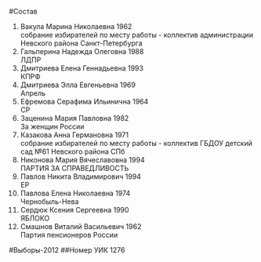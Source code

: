 #Состав
1. Вакула Марина Николаевна 1962   
    собрание избирателей по месту работы - коллектив администрации Невского района Санкт-Петербурга
2. Гальперина Надежда Олеговна 1988   
    ЛДПР
3. Дмитриева Елена Геннадьевна 1993   
    КПРФ
4. Дмитриева Элла Евгеньевна 1969   
    Апрель
5. Ефремова Серафима Ильинична 1964   
    СР
6. Заценина Мария Павловна 1982   
    За женщин России
7. Казакова Анна Германовна 1971   
    собрание избирателей по месту работы - коллектив ГБДОУ детский сад №61 Невского района СПб
8. Никонова Мария Вячеславовна 1994   
    ПАРТИЯ ЗА СПРАВЕДЛИВОСТЬ
9. Павлов Никита Владимирович 1994   
    ЕР
10. Павлова Елена Николаевна 1974   
    Чернобыль-Нева
11. Сердюк Ксения Сергеевна 1990   
    ЯБЛОКО
12. Смашнов Виталий Васильевич 1962   
    Партия пенсионеров России

#Выборы-2012
##Номер УИК
1276
